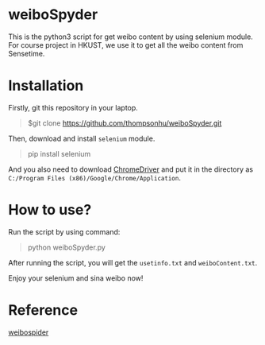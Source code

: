 # weiboSpyder
This is the python3 script for get weibo content by using selenium module. For course project in HKUST, we use it to get all the weibo content from Sensetime.

# Installation
Firstly, git this repository in your laptop.

> $git clone https://github.com/thompsonhu/weiboSpyder.git

Then, download and install `selenium` module.

> pip install selenium

And you also need to download [ChromeDriver](http://chromedriver.chromium.org/) and put it in the directory as `C:/Program Files (x86)/Google/Chrome/Application`.

# How to use?
Run the script by using command:

> python weiboSpyder.py

After running the script, you will get the `usetinfo.txt` and `weiboContent.txt`.

Enjoy your selenium and sina weibo now!

# Reference
[weibospider](https://github.com/nangongtianyi/weibospider)
